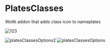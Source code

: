 # PlatesClasses
Wotlk addon that adds class icon to nameplates

![123](https://user-images.githubusercontent.com/17499770/165866896-ef58d993-f566-414e-9b9d-306f87442006.png)

![platesClassesOptions2](https://github.com/BannZay/PlatesClasses/assets/17499770/aaa27f4b-ec63-47da-8580-3f7cab7de3b2)
![platesClassesOptions](https://github.com/BannZay/PlatesClasses/assets/17499770/91708d02-86f1-48a2-989d-3eb0be479787)

